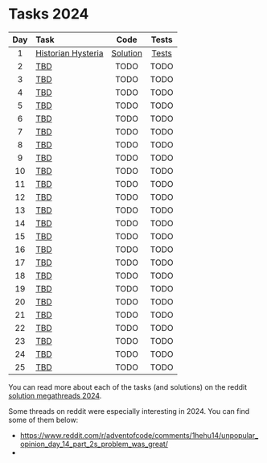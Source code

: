 # Tasks 2024

| Day | Task                                                      |                   Code                   |                                                     Tests                                                      |
|:---:|:----------------------------------------------------------|:----------------------------------------:|:--------------------------------------------------------------------------------------------------------------:|
|  1  | [Historian Hysteria](https://adventofcode.com/2024/day/1) | [Solution](day01/HistorianHysteria.java) | [Tests](../../../../../../../src/test/java/com/example/adventofcode/year2024/day01/HistorianHysteriaTest.java) |
|  2  | [TBD](https://adventofcode.com/2024/day/2)                |                   TODO                   |                                                      TODO                                                      |
|  3  | [TBD](https://adventofcode.com/2024/day/3)                |                   TODO                   |                                                      TODO                                                      |
|  4  | [TBD](https://adventofcode.com/2024/day/4)                |                   TODO                   |                                                      TODO                                                      |
|  5  | [TBD](https://adventofcode.com/2024/day/5)                |                   TODO                   |                                                      TODO                                                      |
|  6  | [TBD](https://adventofcode.com/2024/day/6)                |                   TODO                   |                                                      TODO                                                      |
|  7  | [TBD](https://adventofcode.com/2024/day/7)                |                   TODO                   |                                                      TODO                                                      |
|  8  | [TBD](https://adventofcode.com/2024/day/8)                |                   TODO                   |                                                      TODO                                                      |
|  9  | [TBD](https://adventofcode.com/2024/day/9)                |                   TODO                   |                                                      TODO                                                      |
| 10  | [TBD](https://adventofcode.com/2024/day/10)               |                   TODO                   |                                                      TODO                                                      |
| 11  | [TBD](https://adventofcode.com/2024/day/11)               |                   TODO                   |                                                      TODO                                                      |
| 12  | [TBD](https://adventofcode.com/2024/day/12)               |                   TODO                   |                                                      TODO                                                      |
| 13  | [TBD](https://adventofcode.com/2024/day/13)               |                   TODO                   |                                                      TODO                                                      |
| 14  | [TBD](https://adventofcode.com/2024/day/14)               |                   TODO                   |                                                      TODO                                                      |
| 15  | [TBD](https://adventofcode.com/2024/day/15)               |                   TODO                   |                                                      TODO                                                      |
| 16  | [TBD](https://adventofcode.com/2024/day/16)               |                   TODO                   |                                                      TODO                                                      |
| 17  | [TBD](https://adventofcode.com/2024/day/17)               |                   TODO                   |                                                      TODO                                                      |
| 18  | [TBD](https://adventofcode.com/2024/day/18)               |                   TODO                   |                                                      TODO                                                      |
| 19  | [TBD](https://adventofcode.com/2024/day/19)               |                   TODO                   |                                                      TODO                                                      |
| 20  | [TBD](https://adventofcode.com/2024/day/20)               |                   TODO                   |                                                      TODO                                                      |
| 21  | [TBD](https://adventofcode.com/2024/day/21)               |                   TODO                   |                                                      TODO                                                      |
| 22  | [TBD](https://adventofcode.com/2024/day/22)               |                   TODO                   |                                                      TODO                                                      |
| 23  | [TBD](https://adventofcode.com/2024/day/23)               |                   TODO                   |                                                      TODO                                                      |
| 24  | [TBD](https://adventofcode.com/2024/day/24)               |                   TODO                   |                                                      TODO                                                      |
| 25  | [TBD](https://adventofcode.com/2024/day/25)               |                   TODO                   |                                                      TODO                                                      |

You can read more about each of the tasks (and solutions) on the
reddit [solution megathreads 2024](https://www.reddit.com/r/adventofcode/wiki/archives/solution_megathreads/2024/).

Some threads on reddit were especially interesting in 2024. You can find some of them below:
* https://www.reddit.com/r/adventofcode/comments/1hehu14/unpopular_opinion_day_14_part_2s_problem_was_great/
* 